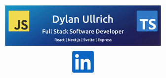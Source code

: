 ![Dylan Ullrich - GitHub Banner](./img/github-banner.png)

<div align="center">
<a href="https://www.linkedin.com/in/dsullrich/" target="_blank">

![LinkedIn Logo](./img/linkedin.svg)

</a>
</div>
